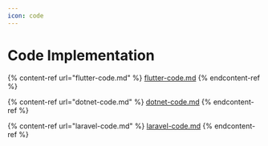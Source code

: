 ```yaml
---
icon: code
---
```


# Code Implementation

{% content-ref url="flutter-code.md" %}
[flutter-code.md](flutter-code.md)
{% endcontent-ref %}

{% content-ref url="dotnet-code.md" %}
[dotnet-code.md](dotnet-code.md)
{% endcontent-ref %}

{% content-ref url="laravel-code.md" %}
[laravel-code.md](laravel-code.md)
{% endcontent-ref %}
